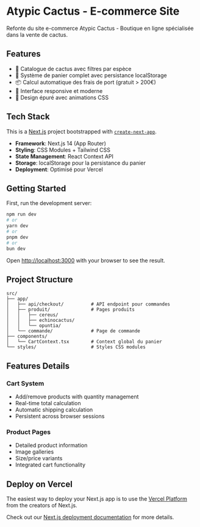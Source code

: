 # Atypic Cactus - E-commerce Site

Refonte du site e-commerce Atypic Cactus - Boutique en ligne spécialisée dans la vente de cactus.

## Features

- 🌵 Catalogue de cactus avec filtres par espèce
- 🛒 Système de panier complet avec persistance localStorage
- 📦 Calcul automatique des frais de port (gratuit > 200€)
- 📱 Interface responsive et moderne
- 🎨 Design épuré avec animations CSS

## Tech Stack

This is a [Next.js](https://nextjs.org) project bootstrapped with [`create-next-app`](https://nextjs.org/docs/app/api-reference/cli/create-next-app).

- **Framework**: Next.js 14 (App Router)
- **Styling**: CSS Modules + Tailwind CSS
- **State Management**: React Context API
- **Storage**: localStorage pour la persistance du panier
- **Deployment**: Optimisé pour Vercel

## Getting Started

First, run the development server:

```bash
npm run dev
# or
yarn dev
# or
pnpm dev
# or
bun dev
```

Open [http://localhost:3000](http://localhost:3000) with your browser to see the result.

## Project Structure

```
src/
├── app/
│   ├── api/checkout/          # API endpoint pour commandes
│   ├── produit/               # Pages produits
│   │   ├── cereus/
│   │   ├── echinocactus/
│   │   └── opuntia/
│   └── commande/              # Page de commande
├── components/
│   └── CartContext.tsx        # Context global du panier
└── styles/                    # Styles CSS modules
```

## Features Details

### Cart System
- Add/remove products with quantity management
- Real-time total calculation
- Automatic shipping calculation
- Persistent across browser sessions

### Product Pages
- Detailed product information
- Image galleries
- Size/price variants
- Integrated cart functionality

## Deploy on Vercel

The easiest way to deploy your Next.js app is to use the [Vercel Platform](https://vercel.com/new?utm_medium=default-template&filter=next.js&utm_source=create-next-app&utm_campaign=create-next-app-readme) from the creators of Next.js.

Check out our [Next.js deployment documentation](https://nextjs.org/docs/app/building-your-application/deploying) for more details.
